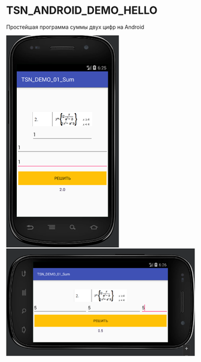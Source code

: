 # TSN_ANDROID_DEMO_HELLO
Простейшая программа суммы двух цифр на Android

![Screenshot](screenshotApp.png)
![Screenshot](screenshotAppRotated.png)

